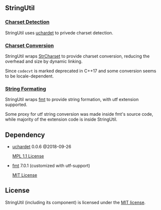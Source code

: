 ## StringUtil

### [Charset Detection](Detect.h)

StringUtil uses [uchardet](../3rdParty/uchardetlib) to privede charset detection.

### [Charset Conversion](Convert.h)

StringUtil wraps [StrCharset](../common/StrCharset.hpp) to provide charset conversion, reducing the overhead and size by dynamic linking.

Since `codecvt` is marked deprecated in C++17 and some conversion seems to be locale-dependent.

### [String Formating](Format.h)

StringUtil wraps [fmt](../3rdPart/fmt) to provide string formation, with utf extension supported. 

Some proxy for utf string conversion was made inside fmt's source code, while majority of the extension code is inside StringUtil.

## Dependency

* [uchardet](https://www.freedesktop.org/wiki/Software/uchardet/) 0.0.6 @2018-09-26

  [MPL 1.1 License](./3rdParty/uchardetlib/license.txt)

* [fmt](http://fmtlib.net) 7.0.1 (customized with utf-support)

  [MIT License](./3rdParty/fmt/LICENSE.rst)

## License

StringUtil (including its component) is licensed under the [MIT license](../License.txt).
